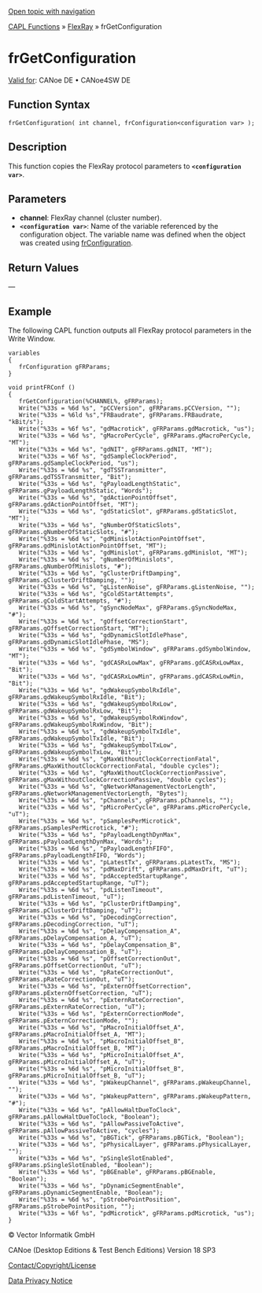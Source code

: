[Open topic with navigation](../../../../../CANoeDEFamily.htm#Topics/CAPLFunctions/FlexRay/Functions/CAPLfunctionFRGetConfiguration.md)

[CAPL Functions](../../CAPLfunctions.md) » [FlexRay](../CAPLfunctionsFlexrayOverview.md) » frGetConfiguration

# frGetConfiguration

[Valid for](../../../Shared/FeatureAvailability.md):  CANoe DE • CANoe4SW DE

## Function Syntax

`frGetConfiguration( int channel, frConfiguration<configuration var> );`

## Description

This function copies the FlexRay protocol parameters to **`<configuration var>`**.

## Parameters

- **channel**: FlexRay channel (cluster number).
- **`<configuration var>`**: Name of the variable referenced by the configuration object. The variable name was defined when the object was created using [frConfiguration](../Objects/CAPLfunctionFRConfiguration.md).

## Return Values

—

## Example

The following CAPL function outputs all FlexRay protocol parameters in the Write Window.

```plaintext
variables
{
   frConfiguration gFRParams;
}

void printFRConf ()
{
   frGetConfiguration(%CHANNEL%, gFRParams);
   Write("%33s = %6d %s", "pCCVersion", gFRParams.pCCVersion, "");
   Write("%33s = %6ld %s","FRBaudrate", gFRParams.FRBaudrate, "kBit/s");
   Write("%33s = %6f %s", "gdMacrotick", gFRParams.gdMacrotick, "us");
   Write("%33s = %6d %s", "gMacroPerCycle", gFRParams.gMacroPerCycle, "MT");
   Write("%33s = %6d %s", "gdNIT", gFRParams.gdNIT, "MT");
   Write("%33s = %6f %s", "gdSampleClockPeriod", gFRParams.gdSampleClockPeriod, "us");
   Write("%33s = %6d %s", "gdTSSTransmitter", gFRParams.gdTSSTransmitter, "Bit");
   Write("%33s = %6d %s", "gPayloadLengthStatic", gFRParams.gPayloadLengthStatic, "Words");
   Write("%33s = %6d %s", "gdActionPointOffset", gFRParams.gdActionPointOffset, "MT");
   Write("%33s = %6d %s", "gdStaticSlot", gFRParams.gdStaticSlot, "MT");
   Write("%33s = %6d %s", "gNumberOfStaticSlots", gFRParams.gNumberOfStaticSlots, "#");
   Write("%33s = %6d %s", "gdMinislotActionPointOffset", gFRParams.gdMinislotActionPointOffset, "MT");
   Write("%33s = %6d %s", "gdMinislot", gFRParams.gdMinislot, "MT");
   Write("%33s = %6d %s", "gNumberOfMinislots", gFRParams.gNumberOfMinislots, "#");
   Write("%33s = %6d %s", "gClusterDriftDamping", gFRParams.gClusterDriftDamping, "");
   Write("%33s = %6d %s", "gListenNoise", gFRParams.gListenNoise, "");
   Write("%33s = %6d %s", "gColdStartAttempts", gFRParams.gColdStartAttempts, "#");
   Write("%33s = %6d %s", "gSyncNodeMax", gFRParams.gSyncNodeMax, "#");
   Write("%33s = %6d %s", "gOffsetCorrectionStart", gFRParams.gOffsetCorrectionStart, "MT");
   Write("%33s = %6d %s", "gdDynamicSlotIdlePhase", gFRParams.gdDynamicSlotIdlePhase, "MS");
   Write("%33s = %6d %s", "gdSymbolWindow", gFRParams.gdSymbolWindow, "MT");
   Write("%33s = %6d %s", "gdCASRxLowMax", gFRParams.gdCASRxLowMax, "Bit");
   Write("%33s = %6d %s", "gdCASRxLowMin", gFRParams.gdCASRxLowMin, "Bit");
   Write("%33s = %6d %s", "gdWakeupSymbolRxIdle", gFRParams.gdWakeupSymbolRxIdle, "Bit");
   Write("%33s = %6d %s", "gdWakeupSymbolRxLow", gFRParams.gdWakeupSymbolRxLow, "Bit");
   Write("%33s = %6d %s", "gdWakeupSymbolRxWindow", gFRParams.gdWakeupSymbolRxWindow, "Bit");
   Write("%33s = %6d %s", "gdWakeupSymbolTxIdle", gFRParams.gdWakeupSymbolTxIdle, "Bit");
   Write("%33s = %6d %s", "gdWakeupSymbolTxLow", gFRParams.gdWakeupSymbolTxLow, "Bit");
   Write("%33s = %6d %s", "gMaxWithoutClockCorrectionFatal", gFRParams.gMaxWithoutClockCorrectionFatal, "double cycles");
   Write("%33s = %6d %s", "gMaxWithoutClockCorrectionPassive", gFRParams.gMaxWithoutClockCorrectionPassive, "double cycles");
   Write("%33s = %6d %s", "gNetworkManagementVectorLength", gFRParams.gNetworkManagementVectorLength, "Bytes");
   Write("%33s = %6d %s", "pChannels", gFRParams.pChannels, "");
   Write("%33s = %6d %s", "pMicroPerCycle", gFRParams.pMicroPerCycle, "uT");
   Write("%33s = %6d %s", "pSamplesPerMicrotick", gFRParams.pSamplesPerMicrotick, "#");
   Write("%33s = %6d %s", "pPayloadLengthDynMax", gFRParams.pPayloadLengthDynMax, "Words");
   Write("%33s = %6d %s", "pPayloadLengthFIFO", gFRParams.pPayloadLengthFIFO, "Words");
   Write("%33s = %6d %s", "pLatestTx", gFRParams.pLatestTx, "MS");
   Write("%33s = %6d %s", "pdMaxDrift", gFRParams.pdMaxDrift, "uT");
   Write("%33s = %6d %s", "pdAcceptedStartupRange", gFRParams.pdAcceptedStartupRange, "uT");
   Write("%33s = %6d %s", "pdListenTimeout", gFRParams.pdListenTimeout, "uT");
   Write("%33s = %6d %s", "pClusterDriftDamping", gFRParams.pClusterDriftDamping, "uT");
   Write("%33s = %6d %s", "pDecodingCorrection", gFRParams.pDecodingCorrection, "uT");
   Write("%33s = %6d %s", "pDelayCompensation_A", gFRParams.pDelayCompensation_A, "uT");
   Write("%33s = %6d %s", "pDelayCompensation_B", gFRParams.pDelayCompensation_B, "uT");
   Write("%33s = %6d %s", "pOffsetCorrectionOut", gFRParams.pOffsetCorrectionOut, "uT");
   Write("%33s = %6d %s", "pRateCorrectionOut", gFRParams.pRateCorrectionOut, "uT");
   Write("%33s = %6d %s", "pExternOffsetCorrection", gFRParams.pExternOffsetCorrection, "uT");
   Write("%33s = %6d %s", "pExternRateCorrection", gFRParams.pExternRateCorrection, "uT");
   Write("%33s = %6d %s", "pExternCorrectionMode", gFRParams.pExternCorrectionMode, "");
   Write("%33s = %6d %s", "pMacroInitialOffset_A", gFRParams.pMacroInitialOffset_A, "MT");
   Write("%33s = %6d %s", "pMacroInitialOffset_B", gFRParams.pMacroInitialOffset_B, "MT");
   Write("%33s = %6d %s", "pMicroInitialOffset_A", gFRParams.pMicroInitialOffset_A, "uT");
   Write("%33s = %6d %s", "pMicroInitialOffset_B", gFRParams.pMicroInitialOffset_B, "uT");
   Write("%33s = %6d %s", "pWakeupChannel", gFRParams.pWakeupChannel, "");
   Write("%33s = %6d %s", "pWakeupPattern", gFRParams.pWakeupPattern, "#");
   Write("%33s = %6d %s", "pAllowHaltDueToClock", gFRParams.pAllowHaltDueToClock, "Boolean");
   Write("%33s = %6d %s", "pAllowPassiveToActive", gFRParams.pAllowPassiveToActive, "cycles");
   Write("%33s = %6d %s", "pBGTick", gFRParams.pBGTick, "Boolean");
   Write("%33s = %6d %s", "pPhysicalLayer", gFRParams.pPhysicalLayer, "");
   Write("%33s = %6d %s", "pSingleSlotEnabled", gFRParams.pSingleSlotEnabled, "Boolean");
   Write("%33s = %6d %s", "pBGEnable", gFRParams.pBGEnable, "Boolean");
   Write("%33s = %6d %s", "pDynamicSegmentEnable", gFRParams.pDynamicSegmentEnable, "Boolean");
   Write("%33s = %6d %s", "pStrobePointPosition", gFRParams.pStrobePointPosition, "");
   Write("%33s = %6f %s", "pdMicrotick", gFRParams.pdMicrotick, "us");
}
```

© Vector Informatik GmbH

CANoe (Desktop Editions & Test Bench Editions) Version 18 SP3

[Contact/Copyright/License](../../../Shared/ContactCopyrightLicense.md)

[Data Privacy Notice](https://www.vector.com/int/en/company/get-info/privacy-policy/)